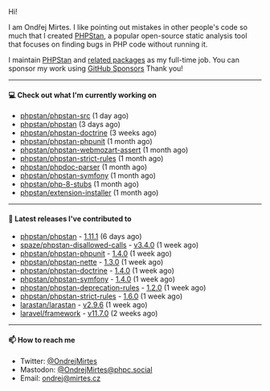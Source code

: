 Hi!

I am Ondřej Mirtes. I like pointing out mistakes in other people's code so much that I created [PHPStan](https://phpstan.org/), a popular open-source static analysis tool that focuses on finding bugs in PHP code without running it.

I maintain [PHPStan](https://github.com/phpstan/phpstan) and [related packages](https://github.com/phpstan/) as my full-time job. You can sponsor my work using [GitHub Sponsors](https://github.com/sponsors/ondrejmirtes) Thank you!

---

#### 💻 Check out what I'm currently working on

- [phpstan/phpstan-src](https://github.com/phpstan/phpstan-src) (1 day ago)
- [phpstan/phpstan](https://github.com/phpstan/phpstan) (3 days ago)
- [phpstan/phpstan-doctrine](https://github.com/phpstan/phpstan-doctrine) (3 weeks ago)
- [phpstan/phpstan-phpunit](https://github.com/phpstan/phpstan-phpunit) (1 month ago)
- [phpstan/phpstan-webmozart-assert](https://github.com/phpstan/phpstan-webmozart-assert) (1 month ago)
- [phpstan/phpstan-strict-rules](https://github.com/phpstan/phpstan-strict-rules) (1 month ago)
- [phpstan/phpdoc-parser](https://github.com/phpstan/phpdoc-parser) (1 month ago)
- [phpstan/phpstan-symfony](https://github.com/phpstan/phpstan-symfony) (1 month ago)
- [phpstan/php-8-stubs](https://github.com/phpstan/php-8-stubs) (1 month ago)
- [phpstan/extension-installer](https://github.com/phpstan/extension-installer) (1 month ago)

---

#### 🔭 Latest releases I've contributed to

- [phpstan/phpstan](https://github.com/phpstan/phpstan) - [1.11.1](https://github.com/phpstan/phpstan/releases/tag/1.11.1) (6 days ago)
- [spaze/phpstan-disallowed-calls](https://github.com/spaze/phpstan-disallowed-calls) - [v3.4.0](https://github.com/spaze/phpstan-disallowed-calls/releases/tag/v3.4.0) (1 week ago)
- [phpstan/phpstan-phpunit](https://github.com/phpstan/phpstan-phpunit) - [1.4.0](https://github.com/phpstan/phpstan-phpunit/releases/tag/1.4.0) (1 week ago)
- [phpstan/phpstan-nette](https://github.com/phpstan/phpstan-nette) - [1.3.0](https://github.com/phpstan/phpstan-nette/releases/tag/1.3.0) (1 week ago)
- [phpstan/phpstan-doctrine](https://github.com/phpstan/phpstan-doctrine) - [1.4.0](https://github.com/phpstan/phpstan-doctrine/releases/tag/1.4.0) (1 week ago)
- [phpstan/phpstan-symfony](https://github.com/phpstan/phpstan-symfony) - [1.4.0](https://github.com/phpstan/phpstan-symfony/releases/tag/1.4.0) (1 week ago)
- [phpstan/phpstan-deprecation-rules](https://github.com/phpstan/phpstan-deprecation-rules) - [1.2.0](https://github.com/phpstan/phpstan-deprecation-rules/releases/tag/1.2.0) (1 week ago)
- [phpstan/phpstan-strict-rules](https://github.com/phpstan/phpstan-strict-rules) - [1.6.0](https://github.com/phpstan/phpstan-strict-rules/releases/tag/1.6.0) (1 week ago)
- [larastan/larastan](https://github.com/larastan/larastan) - [v2.9.6](https://github.com/larastan/larastan/releases/tag/v2.9.6) (1 week ago)
- [laravel/framework](https://github.com/laravel/framework) - [v11.7.0](https://github.com/laravel/framework/releases/tag/v11.7.0) (2 weeks ago)

---

#### 📫 How to reach me

- Twitter: [@OndrejMirtes](https://twitter.com/ondrejmirtes)
- Mastodon: [@OndrejMirtes@phpc.social](https://phpc.social/@OndrejMirtes)
- Email: [ondrej@mirtes.cz](mailto:ondrej@mirtes.cz)
